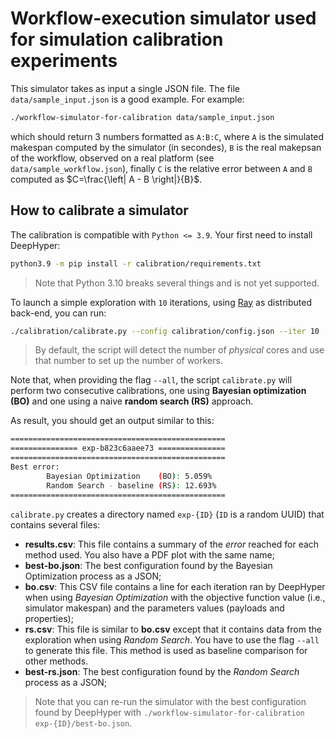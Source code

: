# Workflow-execution simulator used for simulation calibration experiments

This simulator takes as input a single JSON file. The file `data/sample_input.json` is a good example. For example:
```bash
./workflow-simulator-for-calibration data/sample_input.json
```
which should return 3 numbers formatted as `A:B:C`, where `A` is the simulated makespan computed by the simulator (in secondes),
`B` is the real makepsan of the workflow, observed on a real platform (see `data/sample_workflow.json`), finally `C` is the relative error between `A` and `B` computed as $C=\frac{\left| A - B \right|}{B}$.

## How to calibrate a simulator

The calibration is compatible with `Python <= 3.9`. Your first need to install DeepHyper:

```bash
python3.9 -m pip install -r calibration/requirements.txt
```

> Note that Python 3.10 breaks several things and is not yet supported.

To launch a simple exploration with `10` iterations, using [Ray](https://www.ray.io/) as distributed back-end, you can run:

```bash
./calibration/calibrate.py --config calibration/config.json --iter 10
```

> By default, the script will detect the number of _physical_ cores and use that number to set up the number of workers.

Note that, when providing the flag `--all`, the script `calibrate.py` will perform two consecutive calibrations, one using **Bayesian optimization (BO)** and one using a naive **random search (RS)** approach.

As result, you should get an output similar to this:

```bash
================================================
=============== exp-b823c6aaee73 ===============
================================================
Best error:
        Bayesian Optimization    (BO): 5.059%
        Random Search - baseline (RS): 12.693%
================================================
```

`calibrate.py` creates a directory named `exp-{ID}` (`ID` is a random UUID) that contains several files:

+ **results.csv**: This file contains a summary of the _error_ reached for each method used. You also have a PDF plot with the same name;
+ **best-bo.json**:  The best configuration found by the Bayesian Optimization process as a JSON;
+ **bo.csv**:  This CSV file contains a line for each iteration ran by DeepHyper when using _Bayesian Optimization_ with the objective function value (i.e., simulator makespan) and the parameters values (payloads and properties);
+ **rs.csv**: This file is similar to **bo.csv** except that it contains data from the exploration when using _Random Search_. You have to use the flag `--all` to generate this file. This method is used as baseline comparison for other methods.
+ **best-rs.json**:  The best configuration found by the _Random Search_ process as a JSON;

> Note that you can re-run the simulator with the best configuration found by DeepHyper with `./workflow-simulator-for-calibration exp-{ID}/best-bo.json`.
